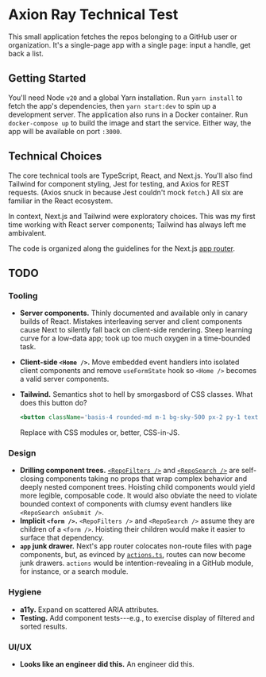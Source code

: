 # Axion Ray Technical Test
This small application fetches the repos belonging to a GitHub user or organization. It's a single-page app with a single page: input a handle, get back a list.


## Getting Started
You'll need Node `v20` and a global Yarn installation. Run `yarn install` to fetch the app's dependencies, then `yarn start:dev` to spin up a development server. The application also runs in a Docker container. Run `docker-compose up` to build the image and start the service. Either way, the app will be available on port `:3000`.


## Technical Choices
The core technical tools are TypeScript, React, and Next.js. You'll also find Tailwind for component styling, Jest for testing, and Axios for REST requests. (Axios snuck in because Jest couldn't mock `fetch`.) All six are familiar in the React ecosystem.

In context, Next.js and Tailwind were exploratory choices. This was my first time working with React server components; Tailwind has always left me ambivalent.

The code is organized along the guidelines for the Next.js [app router](https://nextjs.org/docs/getting-started/project-structure).

<!-- The container shadows `node_modules` with a Docker volume and uses Watchman to run Yarn when the lockfile changes. This guarantees dependencies with binary builds do not leak between the host and the container: Sass on the host is built for macOS, Sass in the container for Linux. Watchman also runs the dev server, restarting when necessary, and monitors its own configuration for changes. See [`scripts/develop.sh`][develop-sh]. -->


## TODO
### Tooling
- **Server components.** Thinly documented and available only in canary builds of React. Mistakes interleaving server and client components cause Next to silently fall back on client-side rendering. Steep learning curve for a low-data app; took up too much oxygen in a time-bounded task.
- **Client-side `<Home />`.** Move embedded event handlers into isolated client components and remove `useFormState` hook so `<Home />` becomes a valid server components.
- **Tailwind.** Semantics shot to hell by smorgasbord of CSS classes. What does this button do?

    ```jsx
    <button className='basis-4 rounded-md m-1 bg-sky-500 px-2 py-1 text-neutral-50 hover:bg-sky-600 active:bg-sky-700 focus:outline-none focus:ring-sky-300 disabled:bg-zinc-200 disabled:text-neutral-500' />
    ```
    
    Replace with CSS modules or, better, CSS-in-JS.

### Design
- **Drilling component trees.** [`<RepoFilters />`][repo-filters] and [`<RepoSearch />`][repo-search] are self-closing components taking no props that wrap complex behavior and deeply nested component trees. Hoisting child components would yield more legible, composable code. It would also obviate the need to violate bounded context of components with clumsy event handlers like `<RepoSearch onSubmit />`.
- **Implicit `<form />`.** `<RepoFilters />` and `<RepoSearch />` assume they are children of a `<form />`. Hoisting their children would make it easier to surface that dependency.
- **`app` junk drawer.** Next's app router colocates non-route files with page components, but, as evinced by [`actions.ts`][actions-ts], routes can now become junk drawers. `actions` would be intention-revealing in a GitHub module, for instance, or a search module.

### Hygiene
- **a11y.** Expand on scattered ARIA attributes.
- **Testing.** Add component tests---e.g., to exercise display of filtered and sorted results.

### UI/UX
- **Looks like an engineer did this.** An engineer did this.


[repo-filters]: https://github.com/phyllisstein/ar-technical-test/blob/92b57e8978e5d6c1653879be059946194c79c48b/src/components/repo-search/repo-filters.tsx
[repo-search]: https://github.com/phyllisstein/ar-technical-test/blob/92b57e8978e5d6c1653879be059946194c79c48b/src/components/repo-search/repo-search.tsx
[implicit-form]: https://github.com/phyllisstein/ar-technical-test/blob/92b57e8978e5d6c1653879be059946194c79c48b/src/app/page.tsx#L24-L24
[actions-ts]: https://github.com/phyllisstein/ar-technical-test/blob/711a6a2110914319158efcf0a6f544d8cebd4f83/src/app/actions.ts
[develop-sh]: https://github.com/phyllisstein/ar-technical-test/blob/e0ad10669848b00480c65d75d3876c4d721fa947/scripts/develop.sh
